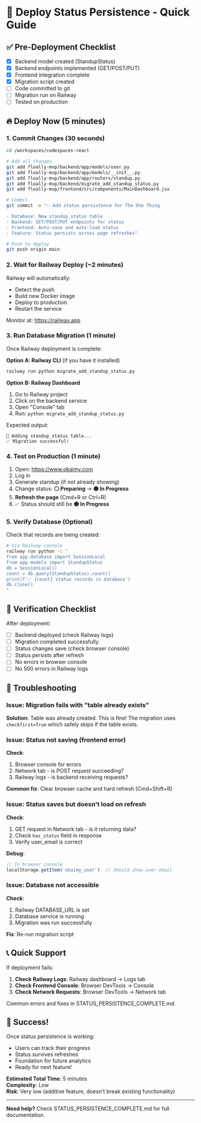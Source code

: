 # 🚀 Deploy Status Persistence - Quick Guide

## ✅ Pre-Deployment Checklist

- [x] Backend model created (StandupStatus)
- [x] Backend endpoints implemented (GET/POST/PUT)
- [x] Frontend integration complete
- [x] Migration script created
- [ ] Code committed to git
- [ ] Migration run on Railway
- [ ] Tested on production

## 🔥 Deploy Now (5 minutes)

### 1. Commit Changes (30 seconds)

```bash
cd /workspaces/codespaces-react

# Add all changes
git add floally-mvp/backend/app/models/user.py
git add floally-mvp/backend/app/models/__init__.py
git add floally-mvp/backend/app/routers/standup.py
git add floally-mvp/backend/migrate_add_standup_status.py
git add floally-mvp/frontend/src/components/MainDashboard.jsx

# Commit
git commit -m "✨ Add status persistence for The One Thing

- Database: New standup_status table
- Backend: GET/POST/PUT endpoints for status
- Frontend: Auto-save and auto-load status
- Feature: Status persists across page refreshes"

# Push to deploy
git push origin main
```

### 2. Wait for Railway Deploy (~2 minutes)

Railway will automatically:
- Detect the push
- Build new Docker image
- Deploy to production
- Restart the service

Monitor at: https://railway.app

### 3. Run Database Migration (1 minute)

Once Railway deployment is complete:

**Option A: Railway CLI** (if you have it installed)
```bash
railway run python migrate_add_standup_status.py
```

**Option B: Railway Dashboard**
1. Go to Railway project
2. Click on the backend service
3. Open "Console" tab
4. Run: `python migrate_add_standup_status.py`

Expected output:
```
🔨 Adding standup_status table...
✅ Migration successful!
```

### 4. Test on Production (1 minute)

1. Open: https://www.okaimy.com
2. Log in
3. Generate standup (if not already showing)
4. Change status: **⚪ Preparing** → **🟡 In Progress**
5. **Refresh the page** (Cmd+R or Ctrl+R)
6. ✅ Status should still be **🟡 In Progress**

### 5. Verify Database (Optional)

Check that records are being created:

```bash
# Via Railway console
railway run python -c "
from app.database import SessionLocal
from app.models import StandupStatus
db = SessionLocal()
count = db.query(StandupStatus).count()
print(f'✅ {count} status records in database')
db.close()
"
```

## 🎯 Verification Checklist

After deployment:

- [ ] Backend deployed (check Railway logs)
- [ ] Migration completed successfully
- [ ] Status changes save (check browser console)
- [ ] Status persists after refresh
- [ ] No errors in browser console
- [ ] No 500 errors in Railway logs

## 🔧 Troubleshooting

### Issue: Migration fails with "table already exists"

**Solution**: Table was already created. This is fine! The migration uses `checkfirst=True` which safely skips if the table exists.

### Issue: Status not saving (frontend error)

**Check**:
1. Browser console for errors
2. Network tab - is POST request succeeding?
3. Railway logs - is backend receiving requests?

**Common fix**: Clear browser cache and hard refresh (Cmd+Shift+R)

### Issue: Status saves but doesn't load on refresh

**Check**:
1. GET request in Network tab - is it returning data?
2. Check `has_status` field in response
3. Verify user_email is correct

**Debug**:
```javascript
// In browser console
localStorage.getItem('okaimy_user')  // Should show user email
```

### Issue: Database not accessible

**Check**:
1. Railway DATABASE_URL is set
2. Database service is running
3. Migration was run successfully

**Fix**: Re-run migration script

## 📞 Quick Support

If deployment fails:

1. **Check Railway Logs**: Railway dashboard → Logs tab
2. **Check Frontend Console**: Browser DevTools → Console
3. **Check Network Requests**: Browser DevTools → Network tab

Common errors and fixes in STATUS_PERSISTENCE_COMPLETE.md

## 🎉 Success!

Once status persistence is working:
- Users can track their progress
- Status survives refreshes
- Foundation for future analytics
- Ready for next feature!

**Estimated Total Time**: 5 minutes  
**Complexity**: Low  
**Risk**: Very low (additive feature, doesn't break existing functionality)

---

**Need help?** Check STATUS_PERSISTENCE_COMPLETE.md for full documentation.
